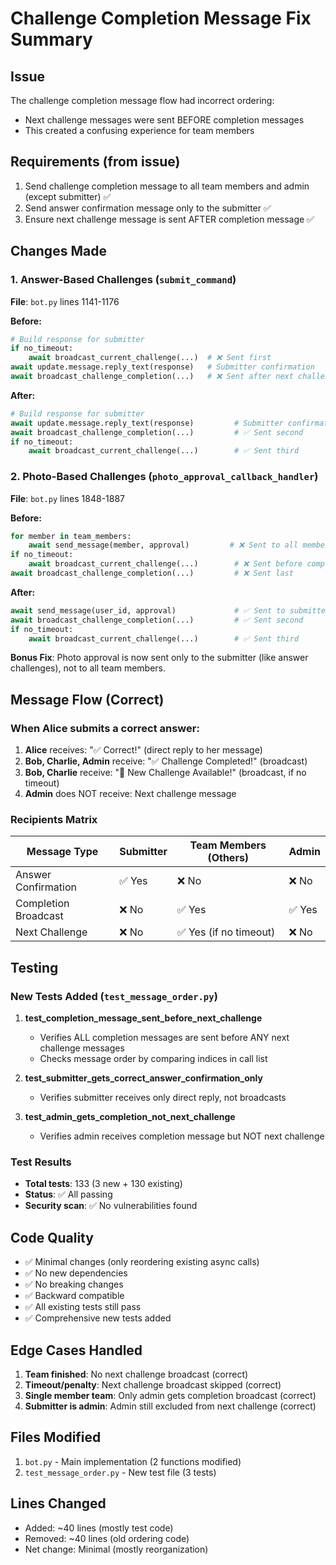# Challenge Completion Message Fix Summary

## Issue
The challenge completion message flow had incorrect ordering:
- Next challenge messages were sent BEFORE completion messages
- This created a confusing experience for team members

## Requirements (from issue)
1. Send challenge completion message to all team members and admin (except submitter) ✅
2. Send answer confirmation message only to the submitter ✅
3. Ensure next challenge message is sent AFTER completion message ✅

## Changes Made

### 1. Answer-Based Challenges (`submit_command`)
**File**: `bot.py` lines 1141-1176

**Before:**
```python
# Build response for submitter
if no_timeout:
    await broadcast_current_challenge(...)  # ❌ Sent first
await update.message.reply_text(response)   # Submitter confirmation
await broadcast_challenge_completion(...)   # ❌ Sent after next challenge
```

**After:**
```python
# Build response for submitter
await update.message.reply_text(response)         # Submitter confirmation
await broadcast_challenge_completion(...)         # ✅ Sent second
if no_timeout:
    await broadcast_current_challenge(...)        # ✅ Sent third
```

### 2. Photo-Based Challenges (`photo_approval_callback_handler`)
**File**: `bot.py` lines 1848-1887

**Before:**
```python
for member in team_members:
    await send_message(member, approval)         # ❌ Sent to all members
if no_timeout:
    await broadcast_current_challenge(...)        # ❌ Sent before completion
await broadcast_challenge_completion(...)         # ❌ Sent last
```

**After:**
```python
await send_message(user_id, approval)             # ✅ Sent to submitter only
await broadcast_challenge_completion(...)         # ✅ Sent second
if no_timeout:
    await broadcast_current_challenge(...)        # ✅ Sent third
```

**Bonus Fix**: Photo approval is now sent only to the submitter (like answer challenges), not to all team members.

## Message Flow (Correct)

### When Alice submits a correct answer:
1. **Alice** receives: "✅ Correct!" (direct reply to her message)
2. **Bob, Charlie, Admin** receive: "✅ Challenge Completed!" (broadcast)
3. **Bob, Charlie** receive: "🎯 New Challenge Available!" (broadcast, if no timeout)
4. **Admin** does NOT receive: Next challenge message

### Recipients Matrix
| Message Type | Submitter | Team Members (Others) | Admin |
|-------------|-----------|----------------------|-------|
| Answer Confirmation | ✅ Yes | ❌ No | ❌ No |
| Completion Broadcast | ❌ No | ✅ Yes | ✅ Yes |
| Next Challenge | ❌ No | ✅ Yes (if no timeout) | ❌ No |

## Testing

### New Tests Added (`test_message_order.py`)
1. **test_completion_message_sent_before_next_challenge**
   - Verifies ALL completion messages are sent before ANY next challenge messages
   - Checks message order by comparing indices in call list

2. **test_submitter_gets_correct_answer_confirmation_only**
   - Verifies submitter receives only direct reply, not broadcasts

3. **test_admin_gets_completion_not_next_challenge**
   - Verifies admin receives completion message but NOT next challenge

### Test Results
- **Total tests**: 133 (3 new + 130 existing)
- **Status**: ✅ All passing
- **Security scan**: ✅ No vulnerabilities found

## Code Quality
- ✅ Minimal changes (only reordering existing async calls)
- ✅ No new dependencies
- ✅ No breaking changes
- ✅ Backward compatible
- ✅ All existing tests still pass
- ✅ Comprehensive new tests added

## Edge Cases Handled
1. **Team finished**: No next challenge broadcast (correct)
2. **Timeout/penalty**: Next challenge broadcast skipped (correct)
3. **Single member team**: Only admin gets completion broadcast (correct)
4. **Submitter is admin**: Admin still excluded from next challenge (correct)

## Files Modified
1. `bot.py` - Main implementation (2 functions modified)
2. `test_message_order.py` - New test file (3 tests)

## Lines Changed
- Added: ~40 lines (mostly test code)
- Removed: ~40 lines (old ordering code)
- Net change: Minimal (mostly reorganization)
